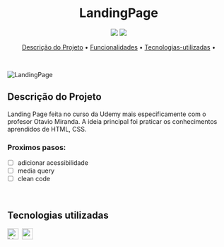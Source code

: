 <h1 align="center">LandingPage</h1>

<p align="center">
  <img src="https://img.shields.io/badge/Status-em%20andamento-green"/>
  <img src="https://img.shields.io/badge/license-MIT-green"/>
</p>


<p align="center">
	<a href="#Descrição do Projeto">Descrição do Projeto</a> •
	<a href="#funcionalidades">Funcionalidades</a> •
	<a href="#tecnologias-utilizadas">Tecnologias-utilizadas</a> •
</p>

</br>

![LandingPage](https://user-images.githubusercontent.com/100203503/170999925-6b523a73-7f75-4dfc-ab3b-f16153e98c6f.PNG)



## Descrição do Projeto
Landing Page feita no curso da Udemy mais especificamente com o profesor Otavio Miranda. A ideia principal foi praticar os conhecimentos aprendidos de HTML, CSS.


### Proximos pasos:

- [ ] adicionar acessibilidade
- [ ] media query
- [ ] clean code
</br>


## Tecnologias utilizadas

  <img src="https://img.shields.io/badge/Html5-05122A?style=flat&logo=html5" alt="html5 Badge" height="25">&nbsp;
  <img src="https://img.shields.io/badge/Css3-05122A?style=flat&logo=css3" alt="css3 Badge" height="25">&nbsp;
</br>

